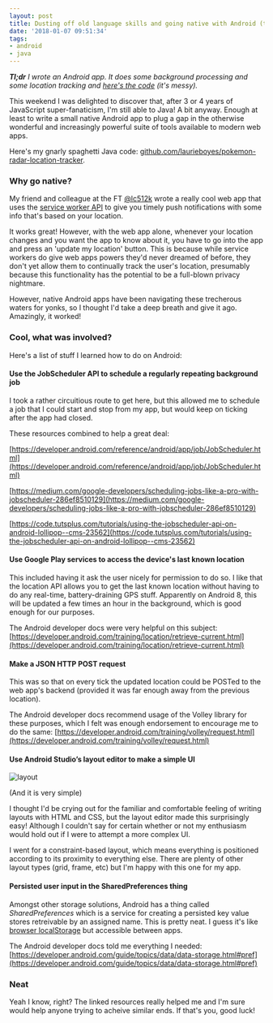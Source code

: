 ```yaml
---
layout: post
title: Dusting off old language skills and going native with Android (temporarily)
date: '2018-01-07 09:51:34'
tags:
- android
- java
---
```


***Tl;dr*** *I wrote an Android app. It does some background processing and some location tracking and [here's the code](https://github.com/laurieboyes/pokemon-radar-location-tracker) (it's messy).*

This weekend I was delighted to discover that, after 3 or 4 years of JavaScript super-fanaticism, I'm still able to Java! A bit anyway. Enough at least to write a small native Android app to plug a gap in the otherwise wonderful and increasingly powerful suite of tools available to modern web apps.

Here's my gnarly spaghetti Java code: [github.com/laurieboyes/pokemon-radar-location-tracker](https://github.com/laurieboyes/pokemon-radar-location-tracker).

### Why go native?

My friend and colleague at the FT [@lc512k](https://twitter.com/lc512k) wrote a really cool web app that uses the [service worker API](https://developer.mozilla.org/en-US/docs/Web/API/Service_Worker_API) to give you timely push notifications with some info that's based on your location.

It works great! However, with the web app alone, whenever your location changes and you want the app to know about it, you have to go into the app and press an 'update my location' button. This is because while service workers do give web apps powers they'd never dreamed of before, they don't yet allow them to continually track the user's location, presumably because this functionality has the potential to be a full-blown privacy nightmare.

However, native Android apps have been navigating these trecherous waters for yonks, so I thought I'd take a deep breath and give it ago. Amazingly, it worked!

### Cool, what was involved?

Here's a list of stuff I learned how to do on Android:

#### Use the JobScheduler API to schedule a regularly repeating background job

I took a rather circuitious route to get here, but this allowed me to schedule a job that I could start and stop from my app, but would keep on ticking after the app had closed.

These resources combined to help a great deal:

[https://developer.android.com/reference/android/app/job/JobScheduler.html](https://developer.android.com/reference/android/app/job/JobScheduler.html)

[https://medium.com/google-developers/scheduling-jobs-like-a-pro-with-jobscheduler-286ef8510129](https://medium.com/google-developers/scheduling-jobs-like-a-pro-with-jobscheduler-286ef8510129)

[https://code.tutsplus.com/tutorials/using-the-jobscheduler-api-on-android-lollipop--cms-23562](https://code.tutsplus.com/tutorials/using-the-jobscheduler-api-on-android-lollipop--cms-23562)

#### Use Google Play services to access the device's last known location

This included having it ask the user nicely for permission to do so. I like that the location API allows you to get the last known location without having to do any real-time, battery-draining GPS stuff. Apparently on Android 8, this will be updated a few times an hour in the background, which is good enough for our purposes.

The Android developer docs were very helpful on this subject: [https://developer.android.com/training/location/retrieve-current.html](https://developer.android.com/training/location/retrieve-current.html)

#### Make a JSON HTTP POST request

This was so that on every tick the updated location could be POSTed to the web app's backend (provided it was far enough away from the previous location).

The Android developer docs recommend usage of the Volley library for these purposes, which I felt was enough endorsement to encourage me to do the same: [https://developer.android.com/training/volley/request.html](https://developer.android.com/training/volley/request.html)

#### Use Android Studio’s layout editor to make a simple UI

![layout](http://static.lrnk.co.uk/blog-content/android/layout.png?cachebust=1)

(And it is very simple)

I thought I'd be crying out for the familiar and comfortable feeling of writing layouts with HTML and CSS, but the layout editor made this surprisingly easy! Although I couldn't say for certain whether or not my enthusiasm would hold out if I were to attempt a more complex UI.

I went for a constraint-based layout, which means everything is positioned according to its proximity to everything else. There are plenty of other layout types (grid, frame, etc) but I'm happy with this one for my app.

#### Persisted user input in the SharedPreferences thing

Amongst other storage solutions, Android has a thing called _SharedPreferences_ which is a service for creating a persisted key value stores retreivable by an assigned name. This is pretty neat. I guess it's like [browser localStorage](https://developer.mozilla.org/en-US/docs/Web/API/Window/localStorage) but accessible between apps.

The Android developer docs told me everything I needed: [https://developer.android.com/guide/topics/data/data-storage.html#pref](https://developer.android.com/guide/topics/data/data-storage.html#pref)

### Neat

Yeah I know, right? The linked resources really helped me and I'm sure would help anyone trying to acheive similar ends. If that's you, good luck!
